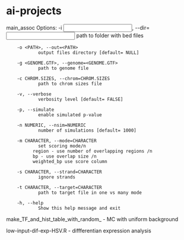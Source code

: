 # ai-projects
main_assoc
Options:
        -i <INPUT DIR>, --dir=<INPUT DIR>
                path to folder with bed files

        -o <PATH>, --out=<PATH>
                output files directory [default= NULL]

        -g <GENOME.GTF>, --genome=<GENOME.GTF>
                path to genome file

        -c CHROM.SIZES, --chrom=CHROM.SIZES
                path to chrom sizes file

        -v, --verbose
                verbosity level [default= FALSE]

        -p, --simulate
                enable simulated p-value

        -n NUMERIC, --nsim=NUMERIC
                number of simulations [default= 1000]

        -m CHARACTER, --mode=CHARACTER
                set scoring mode/n
              region - use number of overlapping regions /n
              bp - use overlap size /n
              weighted_bp use score column

        -s CHARACTER, --strand=CHARACTER
                ignore strands

        -t CHARACTER, --target=CHARACTER
                path to target file in one vs many mode

        -h, --help
                Show this help message and exit

make_TF_and_hist_table_with_random_ - MC with uniform background

low-input-dif-exp-HSV.R - diffferentian expression analysis
